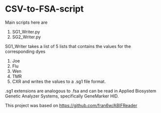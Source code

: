 # CSV-to-FSA-script

Main scripts here are
1) SG1_Writer.py
2) SG2_Writer.py

SG1_Writer takes a list of 5 lists that contains the values for the corresponding dyes
1) Joe
2) Flu
3) Wen
4) TMR
5) CXR
and writes the values to a .sg1 file format.

.sg1 extensions are analogous to .fsa and can be read in Applied Biosystem Genetic Analyzer Systems,
specifically GeneMarker HID.

This project was based on https://github.com/fran6w/ABIFReader
